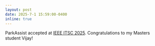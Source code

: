 ```yaml
---
layout: post
date: 2025-7-1 15:59:00-0400
inline: true
---
```


ParkAssist accepted at [IEEE ITSC 2025](https://ieee-itsc.org/2025/). Congratulations to my Masters student Vijay!
